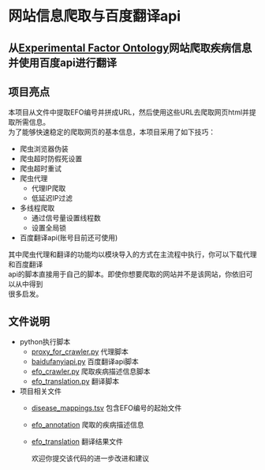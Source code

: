 网站信息爬取与百度翻译api
===

从[Experimental Factor Ontology](https://www.ebi.ac.uk/efo/)网站爬取疾病信息并使用百度api进行翻译
---
## 项目亮点

本项目从文件中提取EFO编号并拼成URL，然后使用这些URL去爬取网页html并提取所需信息。<br>
为了能够快速稳定的爬取网页的基本信息，本项目采用了如下技巧：<br>
* 爬虫浏览器伪装
* 爬虫超时防假死设置
* 爬虫超时重试
* 爬虫代理
    * 代理IP爬取
    * 低延迟IP过滤
* 多线程爬取
    * 通过信号量设置线程数
    * 设置全局锁
* 百度翻译api(账号目前还可使用)

其中爬虫代理和翻译的功能均以模块导入的方式在主流程中执行，你可以下载代理和百度翻译<br>
api的脚本直接用于自己的脚本。即使你想要爬取的网站并不是该网站，你依旧可以从中得到<br>
很多启发。
## 文件说明
 * python执行脚本
    * [proxy_for_crawler.py](https://github.com/KingCM/crawling-python/blob/master/proxy_for_crawler.py)  代理脚本
    * [baidufanyiapi.py](https://github.com/KingCM/crawling-python/blob/master/baidufanyiapi.py)  百度翻译api脚本
    * [efo_crawler.py](https://github.com/KingCM/crawling-python/blob/master/efo_crawler.py)  爬取疾病描述信息脚本
    * [efo_translation.py](https://github.com/KingCM/crawling-python/blob/master/efo_translation.py)  翻译脚本
 * 项目相关文件
    * [disease_mappings.tsv](https://github.com/KingCM/crawling-python/blob/master/disease_mappings.tsv)  包含EFO编号的起始文件
    * [efo_annotation](https://github.com/KingCM/crawling-python/blob/master/efo_annotation)  爬取的疾病描述信息
    * [efo_translation](https://github.com/KingCM/crawling-python/blob/master/efo_translation)  翻译结果文件

        欢迎你提交该代码的进一步改进和建议